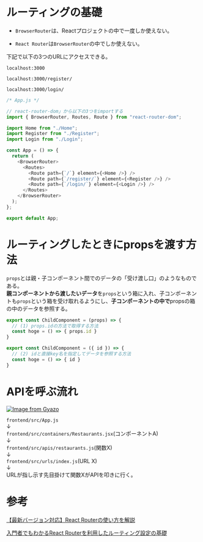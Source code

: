 # ルーティングの基礎

- `BrowserRouter`は、Reactプロジェクトの中で一度しか使えない。

- `React Router`は`BrowserRouter`の中でしか使えない。

下記で以下の3つのURLにアクセスできる。
```
localhost:3000

localhost:3000/register/

localhost:3000/login/
```

```javascript
/* App.js */

// react-router-dom」から以下の3つをimportする
import { BrowserRouter, Routes, Route } from "react-router-dom";

import Home from "./Home";
import Register from "./Register";
import Login from "./Login";

const App = () => {
  return (
    <BrowserRouter>
      <Routes>
        <Route path={`/`} element={<Home />} />
        <Route path={`/register/`} element={<Register />} />
        <Route path={`/login/`} element={<Login />} />
      </Routes>
    </BrowserRouter>
  );
};

export default App;
```

# ルーティングしたときにpropsを渡す方法

`props`とは親・子コンポーネント間でのデータの「受け渡し口」のようなものである。  
**親コンポーネントから渡したいデータ**を`props`という箱に入れ、子コンポーネントも`props`という箱を受け取れるようにし、**子コンポーネントの中で**propsの箱の中のデータを参照する。

```javascript
export const ChildComponent = (props) => {
  // (1) props.idの方法で取得する方法
  const hoge = () => { props.id }
}
```

```javascript
export const ChildComponent = ({ id }) => {
  // (2) idと直接key名を指定してデータを参照する方法
  const hoge = () => { id }
}
```

# APIを呼ぶ流れ

[![Image from Gyazo](https://i.gyazo.com/63013d721aecc642aa71b59907efea7a.png)](https://gyazo.com/63013d721aecc642aa71b59907efea7a)

`frontend/src/App.js`  
↓  
`frontend/src/containers/Restaurants.jsx`(コンポーネントA)  
↓  
`frontend/src/apis/restaurants.js`(関数X)  
↓  
`frontend/src/urls/index.js`(URL X)  
↓  
URLが指し示す先目掛けて関数XがAPIを叩きに行く。

# 参考

[【最新バージョン対応】React Routerの使い方を解説](https://ralacode.com/blog/post/how-to-use-react-router/)

[入門者でもわかるReact Routerを利用したルーティング設定の基礎](https://reffect.co.jp/react/react-router)